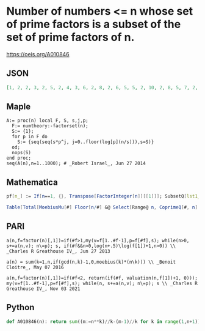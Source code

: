 # Number of numbers <\= n whose set of prime factors is a subset of the set of prime factors of n\.
https://oeis.org/A010846
## JSON
```JSON
[1, 2, 2, 3, 2, 5, 2, 4, 3, 6, 2, 8, 2, 6, 5, 5, 2, 10, 2, 8, 5, 7, 2, 11, 3, 7, 4, 8, 2, 18, 2, 6, 6, 8, 5, 14, 2, 8, 6, 11, 2, 19, 2, 9, 8, 8, 2, 15, 3, 12, 6, 9, 2, 16, 5, 11, 6, 8, 2, 26, 2, 8, 8, 7, 5, 22, 2, 10, 6, 20, 2, 18, 2, 9, 9, 10, 5, 23, 2, 14, 5, 9, 2, 28, 5, 9, 7, 11, 2, 32, 5, 10]
```
## Maple
```Maple
A:= proc(n) local F, S, s,j,p;
  F:= numtheory:-factorset(n);
  S:= {1};
  for p in F do
    S:= {seq(seq(s*p^j, j=0..floor(log[p](n/s))),s=S)}
  od;
  nops(S)
end proc;
seq(A(n),n=1..1000); # _Robert Israel_, Jun 27 2014
```
## Mathematica
```Mathematica
pf[n_] := If[n==1, {}, Transpose[FactorInteger[n]][[1]]]; SubsetQ[lst1_, lst2_] := Intersection[lst1,lst2]==lst1; Table[pfn=pf[n]; Length[Select[Range[n], SubsetQ[pf[ # ],pfn] &]], {n,100}] (* _T. D. Noe_, Jun 30 2009 *)
```
```Mathematica
Table[Total[MoebiusMu[#] Floor[n/#] &@ Select[Range@ n, CoprimeQ[#, n] &]], {n, 92}] (* _Michael De Vlieger_, May 08 2016 *)
```
## PARI
```PARI
a(n,f=factor(n)[,1])=if(#f>1,my(v=f[1..#f-1],p=f[#f],s); while(n>0, s+=a(n,v); n\=p); s, if(#f&&n>0,log(n+.5)\log(f[1])+1,n>0)) \\ _Charles R Greathouse IV_, Jun 27 2013
```
```PARI
a(n) = sum(k=1,n,if(gcd(n,k)-1,0,moebius(k)*(n\k))) \\ _Benoit Cloitre_, May 07 2016
```
```PARI
a(n,f=factor(n)[,1])=if(#f<2, return(if(#f, valuation(n,f[1])+1, 0))); my(v=f[1..#f-1],p=f[#f],s); while(n, s+=a(n,v); n\=p); s \\ _Charles R Greathouse IV_, Nov 03 2021
```
## Python
```Python
def A010846(n): return sum((m:=n**k)//k-(m-1)//k for k in range(1,n+1)) # _Chai Wah Wu_, Aug 15 2024
```
